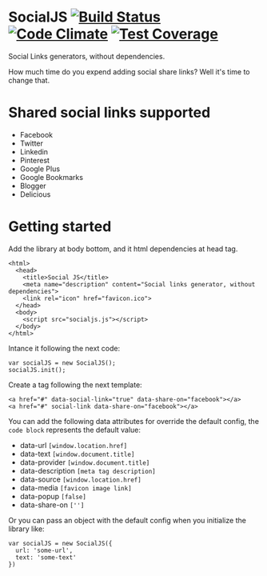 SocialJS [![Build Status](https://travis-ci.org/ezekielriva/socialJS.svg?branch=master)](https://travis-ci.org/ezekielriva/socialJS) [![Code Climate](https://codeclimate.com/github/ezekielriva/socialJS/badges/gpa.svg)](https://codeclimate.com/github/ezekielriva/socialJS) [![Test Coverage](https://codeclimate.com/github/ezekielriva/socialJS/badges/coverage.svg)](https://codeclimate.com/github/ezekielriva/socialJS)
========

Social Links generators, without dependencies.

How much time do you expend adding social share links?
Well it's time to change that.

Shared social links supported
=============================
+ Facebook
+ Twitter
+ Linkedin
+ Pinterest
+ Google Plus
+ Google Bookmarks
+ Blogger
+ Delicious

Getting started
===============

Add the library at body bottom, and it html dependencies at head tag.

```
<html>
  <head>
    <title>Social JS</title>
    <meta name="description" content="Social links generator, without dependencies">
    <link rel="icon" href="favicon.ico">
  </head>
  <body>
    <script src="socialjs.js"></script>
  </body>
</html>
```

Intance it following the next code:

```
var socialJS = new SocialJS();
socialJS.init();
```

Create a tag following the next template:

```
<a href="#" data-social-link="true" data-share-on="facebook"></a>
<a href="#" social-link data-share-on="facebook"></a>
```

You can add the following data attributes for override the default config, the
``` code block ``` represents the default value:
+ data-url ``` [window.location.href] ```
+ data-text ``` [window.document.title] ```
+ data-provider ``` [window.document.title] ```
+ data-description ``` [meta tag description] ```
+ data-source ``` [window.location.href] ```
+ data-media ``` [favicon image link] ```
+ data-popup ``` [false] ```
+ data-share-on ``` [''] ```

Or you can pass an object with the default config when you initialize the library
like:
```
var socialJS = new SocialJS({
  url: 'some-url',
  text: 'some-text'
})
```

